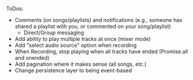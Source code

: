 ToDos:

- Comments (on songs/playlists) and notifications (e.g., someone has shared a playlist with you, or commented on your song/playlist)
    - Direct/Group messaging
- Add ability to play multiple tracks at once (mixer mode)
- Add "select audio source" option when recording
- When Recording, stop playing when all tracks have ended (Promise.all and onended)
- Add pagination where it makes sense (all songs, etc.)
- Change persistence layer to being event-based